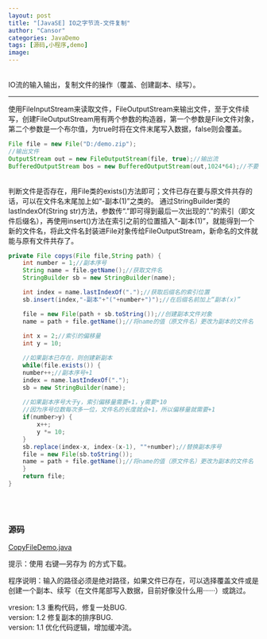```yaml
---
layout: post
title: "[JavaSE] IO之字节流-文件复制"
author: "Cansor"
categories: JavaDemo
tags: [源码,小程序,demo]
image:
---
```


<br>
IO流的输入输出，复制文件的操作（覆盖、创建副本、续写）。

***

使用FileInputStream来读取文件，FileOutputStream来输出文件，至于文件续写，创建FileOutputStream用有两个参数的构造器，第一个参数是File文件对象，第二个参数是一个布尔值，为true时将在文件末尾写入数据，false则会覆盖。

``` java
File file = new File("D:/demo.zip");
//输出文件
OutputStream out = new FileOutputStream(file, true);//输出流
BufferedOutputStream bos = new BufferedOutputStream(out,1024*64);//不要忘了缓冲流，第二个参数是自定义缓冲区大小
```
<br>
判断文件是否存在，用File类的exists()方法即可；文件已存在要与原文件共存的话，可以在文件名末尾加上如“-副本(1)”之类的。  
通过StringBuilder类的lastIndexOf(String str)方法，参数传“.”即可得到最后一次出现的“.”的索引（即文件后缀名），再使用insert()方法在索引之前的位置插入“-副本(1)”，就能得到一个新的文件名，将此文件名封装进File对象传给FileOutputStream，新命名的文件就能与原有文件共存了。

``` java
private File copys(File file,String path) {
    int number = 1;//副本序号
    String name = file.getName();//获取文件名
    StringBuilder sb = new StringBuilder(name);

    int index = name.lastIndexOf(".");//获取后缀名的索引位置
    sb.insert(index,"-副本"+"("+number+")");//在后缀名前加上“副本(x)”

    file = new File(path + sb.toString());//创建副本文件对象
    name = path + file.getName();//将name的值（原文件名）更改为副本的文件名
	
    int x = 2;//索引的偏移量
    int y = 10;

    //如果副本已存在，则创建新副本
    while(file.exists()) {
	number++;//副本序号+1
	index = name.lastIndexOf(".");
	sb = new StringBuilder(name);
		
	//如果副本序号大于y，索引偏移量需要+1，y需要*10
	//因为序号位数每次多一位，文件名的长度就会+1，所以偏移量就需要+1
	if(number>y) {
	    x++;
	    y *= 10;
	}
	sb.replace(index-x, index-(x-1), ""+number);//替换副本序号
	file = new File(sb.toString());
	name = path + file.getName();//将name的值（原文件名）更改为副本的文件名
    }
    return file;
}
```
<br><br>
### 源码
<line>
<a href="{{ site.github.url }}/assets/code-java/CopyFileDemo.java">CopyFileDemo.java</a>
</line>

提示：使用 右键—另存为 的方式下载。

程序说明：输入的路径必须是绝对路径，如果文件已存在，可以选择覆盖文件或是创建一个副本、续写（在文件尾部写入数据，目前好像没什么用······）或跳过。

vresion: 1.3	重构代码，修复一处BUG.  
version: 1.2	修复副本的排序BUG.  
version: 1.1    优化代码逻辑，增加缓冲流。

<br><br><br><br>

